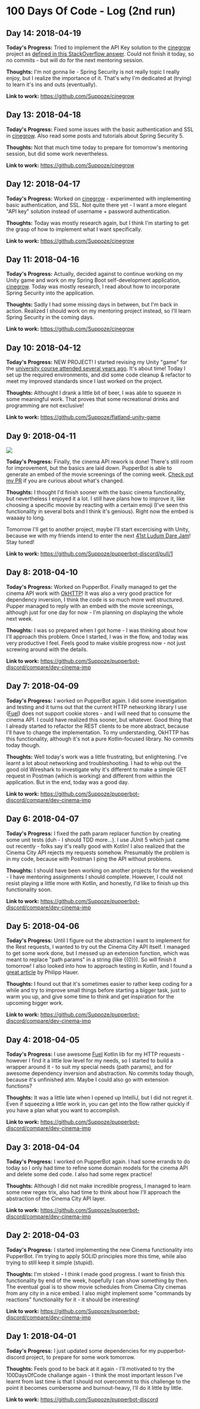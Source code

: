 # 100 Days Of Code - Log (2nd run)

## Day 14: 2018-04-19

**Today's Progress:** Tried to implement the API Key solution to the [cinegrow](https://github.com/Suppoze/cinegrow) project as [defined in this StackOverflow answer](https://stackoverflow.com/questions/48446708/securing-spring-boot-api-with-api-key-and-secret). Could not finish it today, so no commits - but will do for the next mentoring session.

**Thoughts:** I'm not gonna lie - Spring Security is not really topic I really enjoy, but I realize the importance of it. That's why I'm dedicated at (trying) to learn it's ins and outs (eventually).

**Link to work:** https://github.com/Suppoze/cinegrow 

## Day 13: 2018-04-18

**Today's Progress:** Fixed some issues with the basic authentication and SSL in [cinegrow](https://github.com/Suppoze/cinegrow). Also read some posts and tutorials about Spring Security 5.

**Thoughts:** Not that much time today to prepare for tomorrow's mentoring session, but did some work nevertheless.

**Link to work:** https://github.com/Suppoze/cinegrow 

## Day 12: 2018-04-17

**Today's Progress:** Worked on [cinegrow](https://github.com/Suppoze/cinegrow) - experimented with implementing basic authentication, and SSL. Not quite there yet - I want a more elegant "API key" solution instead of username + password authentication.

**Thoughts:** Today was mostly research again, but I think I'm starting to get the grasp of how to implement what I want specifically.

**Link to work:** https://github.com/Suppoze/cinegrow 

## Day 11: 2018-04-16

**Today's Progress:** Actually, decided against to continue working on my Unity game and work on my Spring Boot self-development application, [cinegrow](https://github.com/Suppoze/cinegrow). Today was mostly research, I read about how to incorporate Spring Security into the application.

**Thoughts:** Sadly I had some missing days in between, but I'm back in action. Realized I should work on my mentoring project instead, so I'll learn Spring Security in the coming days.

**Link to work:** https://github.com/Suppoze/cinegrow 

## Day 10: 2018-04-12

**Today's Progress:** NEW PROJECT! I started revising my Unity "game" for the [university course attended several years ago](https://github.com/Suppoze/flatland-unity-game). It's about time! Today I set up the required environments, and did some code cleanup & refactor to meet my improved standards since I last worked on the project.

**Thoughts:** Althought I drank a little bit of beer, I was able to squeeze in some meaningful work. That proves that some recreational drinks and programming are not exclusive!

**Link to work:** https://github.com/Suppoze/flatland-unity-game

## Day 9: 2018-04-11

![](images/pupper.png)

**Today's Progress:** Finally, the cinema API rework is done! There's still room for improvement, but the basics are laid down. PupperBot is able to generate an embed of the movie screenings of the coming week. [Check out my PR](https://github.com/Suppoze/pupperbot-discord/pull/1) if you are curious about what's changed.

**Thoughts:** I thought I'd finish sooner with the basic cinema functionality, but nevertheless I enjoyed it a lot. I still have plans how to improve it, like choosing a specific moovie by reacting with a certain emoji (I've seen this functionality in several bots and I think it's genious). Right now the embed is waaaay to long.

Tomorrow I'll get to another project, maybe I'll start excercising with Unity, because we with my friends intend to enter the next [41st Ludum Dare Jam](https://ldjam.com/events/ludum-dare/41)! Stay tuned!

**Link to work:** https://github.com/Suppoze/pupperbot-discord/pull/1

## Day 8: 2018-04-10

**Today's Progress:** Worked on PupperBot. Finally managed to get the cinema API work with [OkHTTP](http://square.github.io/okhttp/)! It was also a very good practice for dependency inversion, I think the code is so much more well structured. Pupper managed to reply with an embed with the movie screenings, although just for one day for now - I'm planning on displaying the whole next week.

**Thoughts:** I was so prepared when I got home - I was thinking about how I'll approach this problem. Once I started, I was in the flow, and today was very productive I feel. Feels good to make visible progress now - not just screwing around with the details.

**Link to work:** https://github.com/Suppoze/pupperbot-discord/compare/dev-cinema-imp

## Day 7: 2018-04-09

**Today's Progress:** I worked on PupperBot again. I did some investigation and testing and it turns out that the current HTTP networking library I use ([Fuel](https://github.com/kittinunf/Fuel)) does not support cookie stores - and I will need that to consume the cinema API. I could have realized this sooner, but whatever. Good thing that I already started to refactor the REST clients to be more abstract, because I'll have to change the implementation. To my understanding, OkHTTP has this functionality, although it's not a pure Kotlin-focused library. No commits today though.

**Thoughts:** Well today's work was a little frustrating, but enlightening. I've learnt a lot about networking and troubleshooting. I had to whip out the good old Wireshark to investigate why it's different to make a simple GET request in Postman (which is working) and different from within the application. But in the end, today was a good day.

**Link to work:** https://github.com/Suppoze/pupperbot-discord/compare/dev-cinema-imp

## Day 6: 2018-04-07

**Today's Progress:** I fixed the path param replacer function by creating some unit tests (duh - I should TDD more...). I use JUnit 5 which just came out recently - folks say it's really good with Kotlin! I also realized that the Cinema City API rejects my requests somehow. Presumably the problem is in my code, because with Postman I ping the API without problems.

**Thoughts:** I should have been working on another projects for the weekend - I have mentoring assignments I should complete. However, I could not resist playing a little more with Kotlin, and honestly, I'd like to finish up this functionality soon.

**Link to work:** https://github.com/Suppoze/pupperbot-discord/compare/dev-cinema-imp

## Day 5: 2018-04-06

**Today's Progress:** Until I figure out the abstraction I want to implement for the Rest requests, I wanted to try out the Cinema City API itself. I managed to get some work done, but I messed up an extension function, which was meant to replace "path params" in a string (like {{0}}). So will finish it tomorrow! I also looked into how to approach testing in Kotlin, and I found a [great article](https://blog.philipphauer.de/best-practices-unit-testing-kotlin/) by Philipp Hauer.

**Thoughts:** I found out that it's sometimes easier to rather keep coding for a while and try to improve small things before starting a bigger task, just to warm you up, and give some time to think and get inspiration for the upcoming bigger work.

**Link to work:** https://github.com/Suppoze/pupperbot-discord/compare/dev-cinema-imp

## Day 4: 2018-04-05

**Today's Progress:** I use awesome [Fuel](https://github.com/kittinunf/Fuel) Kotlin lib for my HTTP requests - however I find it a little low level for my needs, so I started to build a wrapper around it - to suit my special needs (path params), and for awesome dependency inversion and abstraction. No commits today though, because it's unfinished atm. Maybe I could also go with extension functions?

**Thoughts:** It was a little late when I opened up IntelliJ, but I did not regret it. Even if squeezing a little work in, you can get into the flow rather quickly if you have a plan what you want to accomplish.

**Link to work:** https://github.com/Suppoze/pupperbot-discord/compare/dev-cinema-imp

## Day 3: 2018-04-04

**Today's Progress:** I worked on PupperBot again. I had some errands to do today so I only had time to refine some domain models for the cinema API and delete some ded code. I also had some regex practice!

**Thoughts:** Although I did not make incredible progress, I managed to learn some new regex trix, also had time to think about how I'll approach the abstraction of the Cinema City API layer.

**Link to work:** https://github.com/Suppoze/pupperbot-discord/compare/dev-cinema-imp

## Day 2: 2018-04-03

**Today's Progress:** I started implementing the new Cinema functionality into PupperBot. I'm trying to apply SOLID principles more this time, while also trying to still keep it simple (stupid).

**Thoughts:** I'm stoked - I think I made good progress. I want to finish this functionality by end of the week, hopefully I can show something by then. The eventual goal is to show movie schedules from Cinema City cinemas from any city in a nice embed. I also might implement some "commands by reactions" functionality for it - it should be interesting!

**Link to work:** https://github.com/Suppoze/pupperbot-discord/compare/dev-cinema-imp

## Day 1: 2018-04-01

**Today's Progress:** I just updated some dependencies for my pupperbot-discord project, to prepare for some work tomorrow.

**Thoughts:** Feels good to be back at it again - I'll motivated to try the 100DaysOfCode challange again - I think the most important lesson I've learnt from last time is that I should not overcommit to this challenge to the point it becomes cumbersome and burnout-heavy, I'll do it little by little.

**Link to work:** https://github.com/Suppoze/pupperbot-discord
